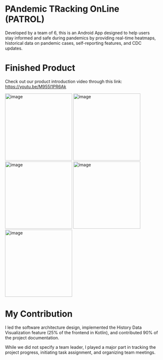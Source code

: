 # PAndemic TRacking OnLine (PATROL)
Developed by a team of 6, this is an Android App designed to help users stay informed and safe during pandemics by providing real-time heatmaps, historical data on pandemic cases, self-reporting features, and CDC updates.

# Finished Product
Check out our product introduction video through this link: 
https://youtu.be/M955l1PR6Ak

<img width="221" alt="image" src="https://github.com/user-attachments/assets/561a75c4-89d9-4d91-a97e-7688a2aab425">
<img width="221" alt="image" src="https://github.com/user-attachments/assets/62dbbcfc-4888-43e4-9aa7-5697a93dc4fd">
<img width="221" alt="image" src="https://github.com/user-attachments/assets/07b5b196-dde4-418a-9b78-b8480a9111fb">
<img width="221" alt="image" src="https://github.com/user-attachments/assets/0f1660a5-ed22-4494-8087-71870fc01954">
<img width="221" alt="image" src="https://github.com/user-attachments/assets/7a4eefc5-2842-4976-9e42-d309bf0beddd">

# My Contribution
I led the software architecture design, implemented the History Data Visualization feature (25% of the frontend in Kotlin), and contributed 90% of the project documentation. 

While we did not specify a team leader, I played a major part in tracking the project progress, initiating task assignment, and organizing team meetings.

